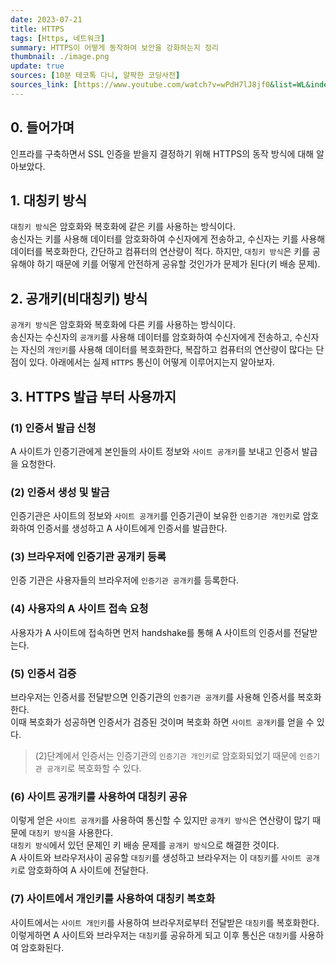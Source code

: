 ```yaml
---
date: 2023-07-21
title: HTTPS
tags: [Https, 네트워크]
summary: HTTPS이 어떻게 동작하여 보안을 강화하는지 정리
thumbnail: ./image.png
update: true
sources: [10분 테코톡 다니, 얄팍한 코딩사전]
sources_link: [https://www.youtube.com/watch?v=wPdH7lJ8jf0&list=WL&index=58, https://www.youtube.com/watch?v=H6lpFRpyl14&list=WL&index=57]
---
```


## 0. 들어가며
인프라를 구축하면서 SSL 인증을 받을지 결정하기 위해 HTTPS의 동작 방식에 대해 알아보았다.

## 1. 대칭키 방식
`대칭키 방식`은 암호화와 복호화에 같은 키를 사용하는 방식이다.  
송신자는 키를 사용해 데이터를 암호화하여 수신자에게 전송하고, 수신자는 키를 사용해 데이터를 복호화한다, 간단하고 컴퓨터의 연산량이 적다.
하지만, `대칭키 방식`은 키를 공유해야 하기 때문에 키를 어떻게 안전하게 공유할 것인가가 문제가 된다(키 배송 문제).

## 2. 공개키(비대칭키) 방식
`공개키 방식`은 암호화와 복호화에 다른 키를 사용하는 방식이다.  
송신자는 수신자의 `공개키`를 사용해 데이터를 암호화하여 수신자에게 전송하고, 수신자는 자신의 `개인키`를 사용해 데이터를 복호화한다, 복잡하고 컴퓨터의 연산량이 많다는 단점이 있다.
아래에서는 실제 `HTTPS` 통신이 어떻게 이루어지는지 알아보자.

## 3. HTTPS 발급 부터 사용까지

### (1) 인증서 발급 신청
A 사이트가 인증기관에게 본인들의 사이트 정보와 `사이트 공개키`를 보내고 인증서 발급을 요청한다.

### (2) 인증서 생성 및 발금
인증기관은 사이트의 정보와 `사이트 공개키`를 인증기관이 보유한 `인증기관 개인키`로 암호화하여 인증서를 생성하고 A 사이트에게 인증서를 발급한다.

### (3) 브라우저에 인증기관 공개키 등록
인증 기관은 사용자들의 브라우저에 `인증기관 공개키`를 등록한다.

### (4) 사용자의 A 사이트 접속 요청
사용자가 A 사이트에 접속하면 먼저 handshake를 통해 A 사이트의 인증서를 전달받는다.

### (5) 인증서 검증
브라우저는 인증서를 전달받으면 인증기관의 `인증기관 공개키`를 사용해 인증서를 복호화한다.  
이때 복호화가 성공하면 인증서가 검증된 것이며 복호화 하면 `사이트 공개키`를 얻을 수 있다.  
> (2)단계에서 인증서는 인증기관의 `인증기관 개인키`로 암호화되었기 때문에 `인증기관 공개키`로 복호화할 수 있다.


### (6) 사이트 공개키를 사용하여 대칭키 공유
이렇게 얻은 `사이트 공개키`를 사용하여 통신할 수 있지만 `공개키 방식`은 연산량이 많기 때문에 `대칭키 방식`을 사용한다.   
`대칭키 방식`에서 있던 문제인 키 배송 문제를 `공개키 방식`으로 해결한 것이다.  
A 사이트와 브라우저사이 공유할 `대칭키`를 생성하고 브라우저는 이 `대칭키`를 `사이트 공개키`로 암호화하여 A 사이트에 전달한다.

### (7) 사이트에서 개인키를 사용하여 대칭키 복호화
사이트에서는 `사이트 개인키`를 사용하여 브라우저로부터 전달받은 `대칭키`를 복호화한다.  
이렇게하면 A 사이트와 브라우저는 `대칭키`를 공유하게 되고 이후 통신은 `대칭키`를 사용하여 암호화된다.